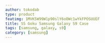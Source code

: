 ```yaml
---
author: tokodab
type: product
featimg: 1MVK5W99W1p90slY6oOWc1wYkFPOSUUEF
title: SS Goku Samsung Galaxy S9 Case
tags: [samsung, galaxy, s9]
category: [samsung]
---
```

